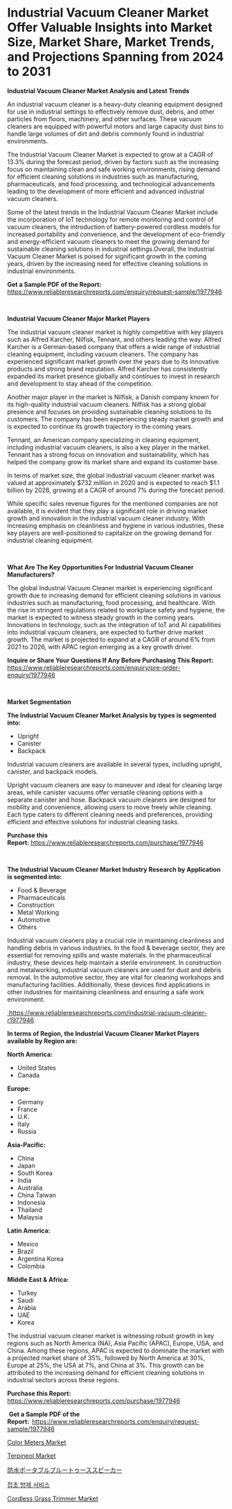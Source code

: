<p><h1>Industrial Vacuum Cleaner Market Offer Valuable Insights into Market Size, Market Share, Market Trends, and Projections Spanning from 2024 to 2031</h1></p><p><strong>Industrial Vacuum Cleaner Market Analysis and Latest Trends</strong></p>
<p><p>An industrial vacuum cleaner is a heavy-duty cleaning equipment designed for use in industrial settings to effectively remove dust, debris, and other particles from floors, machinery, and other surfaces. These vacuum cleaners are equipped with powerful motors and large capacity dust bins to handle large volumes of dirt and debris commonly found in industrial environments.</p><p>The Industrial Vacuum Cleaner Market is expected to grow at a CAGR of 13.3% during the forecast period, driven by factors such as the increasing focus on maintaining clean and safe working environments, rising demand for efficient cleaning solutions in industries such as manufacturing, pharmaceuticals, and food processing, and technological advancements leading to the development of more efficient and advanced industrial vacuum cleaners.</p><p>Some of the latest trends in the Industrial Vacuum Cleaner Market include the incorporation of IoT technology for remote monitoring and control of vacuum cleaners, the introduction of battery-powered cordless models for increased portability and convenience, and the development of eco-friendly and energy-efficient vacuum cleaners to meet the growing demand for sustainable cleaning solutions in industrial settings.Overall, the Industrial Vacuum Cleaner Market is poised for significant growth in the coming years, driven by the increasing need for effective cleaning solutions in industrial environments.</p></p>
<p><strong>Get a Sample PDF of the Report:&nbsp;</strong> <a href="https://www.reliableresearchreports.com/enquiry/request-sample/1977946">https://www.reliableresearchreports.com/enquiry/request-sample/1977946</a></p>
<p>&nbsp;</p>
<p><strong>Industrial Vacuum Cleaner Major Market Players</strong></p>
<p><p>The industrial vacuum cleaner market is highly competitive with key players such as Alfred Karcher, Nilfisk, Tennant, and others leading the way. Alfred Karcher is a German-based company that offers a wide range of industrial cleaning equipment, including vacuum cleaners. The company has experienced significant market growth over the years due to its innovative products and strong brand reputation. Alfred Karcher has consistently expanded its market presence globally and continues to invest in research and development to stay ahead of the competition.</p><p>Another major player in the market is Nilfisk, a Danish company known for its high-quality industrial vacuum cleaners. Nilfisk has a strong global presence and focuses on providing sustainable cleaning solutions to its customers. The company has been experiencing steady market growth and is expected to continue its growth trajectory in the coming years.</p><p>Tennant, an American company specializing in cleaning equipment, including industrial vacuum cleaners, is also a key player in the market. Tennant has a strong focus on innovation and sustainability, which has helped the company grow its market share and expand its customer base.</p><p>In terms of market size, the global industrial vacuum cleaner market was valued at approximately $732 million in 2020 and is expected to reach $1.1 billion by 2026, growing at a CAGR of around 7% during the forecast period.</p><p>While specific sales revenue figures for the mentioned companies are not available, it is evident that they play a significant role in driving market growth and innovation in the industrial vacuum cleaner industry. With increasing emphasis on cleanliness and hygiene in various industries, these key players are well-positioned to capitalize on the growing demand for industrial cleaning equipment.</p></p>
<p>&nbsp;</p>
<p><strong>What Are The Key Opportunities For Industrial Vacuum Cleaner Manufacturers?</strong></p>
<p><p>The global Industrial Vacuum Cleaner market is experiencing significant growth due to increasing demand for efficient cleaning solutions in various industries such as manufacturing, food processing, and healthcare. With the rise in stringent regulations related to workplace safety and hygiene, the market is expected to witness steady growth in the coming years. Innovations in technology, such as the integration of IoT and AI capabilities into industrial vacuum cleaners, are expected to further drive market growth. The market is projected to expand at a CAGR of around 6% from 2021 to 2026, with APAC region emerging as a key growth driver.</p></p>
<p><strong>Inquire or Share Your Questions If Any Before Purchasing This Report:</strong> <a href="https://www.reliableresearchreports.com/enquiry/pre-order-enquiry/1977946">https://www.reliableresearchreports.com/enquiry/pre-order-enquiry/1977946</a></p>
<p>&nbsp;</p>
<p><strong>Market Segmentation</strong></p>
<p><strong>The Industrial Vacuum Cleaner Market Analysis by types is segmented into:</strong></p>
<p><ul><li>Upright</li><li>Canister</li><li>Backpack</li></ul></p>
<p><p>Industrial vacuum cleaners are available in several types, including upright, canister, and backpack models. </p><p>Upright vacuum cleaners are easy to maneuver and ideal for cleaning large areas, while canister vacuums offer versatile cleaning options with a separate canister and hose. Backpack vacuum cleaners are designed for mobility and convenience, allowing users to move freely while cleaning. Each type caters to different cleaning needs and preferences, providing efficient and effective solutions for industrial cleaning tasks.</p></p>
<p><strong>Purchase this Report:&nbsp;</strong><a href="https://www.reliableresearchreports.com/purchase/1977946">https://www.reliableresearchreports.com/purchase/1977946</a></p>
<p>&nbsp;</p>
<p><strong>The Industrial Vacuum Cleaner Market Industry Research by Application is segmented into:</strong></p>
<p><ul><li>Food & Beverage</li><li>Pharmaceuticals</li><li>Construction</li><li>Metal Working</li><li>Automotive</li><li>Others</li></ul></p>
<p><p>Industrial vacuum cleaners play a crucial role in maintaining cleanliness and handling debris in various industries. In the food & beverage sector, they are essential for removing spills and waste materials. In the pharmaceutical industry, these devices help maintain a sterile environment. In construction and metalworking, industrial vacuum cleaners are used for dust and debris removal. In the automotive sector, they are vital for cleaning workshops and manufacturing facilities. Additionally, these devices find applications in other industries for maintaining cleanliness and ensuring a safe work environment.</p></p>
<p><a href="https://www.reliableresearchreports.com/industrial-vacuum-cleaner-r1977946">&nbsp;https://www.reliableresearchreports.com/industrial-vacuum-cleaner-r1977946</a></p>
<p><strong>In terms of Region, the Industrial Vacuum Cleaner Market Players available by Region are:</strong></p>
<p>
    <p> <strong> North America: </strong>
        <ul>
            <li>United States</li>
            <li>Canada</li>
        </ul>
        </p> 
    <p> <strong> Europe: </strong>
        <ul>
            <li>Germany</li>
            <li>France</li>
            <li>U.K.</li>
            <li>Italy</li>
            <li>Russia</li>
        </ul>
        </p> 
    <p> <strong> Asia-Pacific: </strong>
        <ul>
            <li>China</li>
            <li>Japan</li>
            <li>South Korea</li>
            <li>India</li>
            <li>Australia</li>
            <li>China Taiwan</li>
            <li>Indonesia</li>
            <li>Thailand</li>
            <li>Malaysia</li>
        </ul>
        </p> 
    <p> <strong> Latin America: </strong>
        <ul>
            <li>Mexico</li>
            <li>Brazil</li>
            <li>Argentina Korea</li>
            <li>Colombia</li>
        </ul>
        </p> 
    <p> <strong> Middle East & Africa: </strong>
        <ul>
            <li>Turkey</li>
            <li>Saudi</li>
            <li>Arabia</li>
            <li>UAE</li>
            <li>Korea</li>
        </ul>
    </p>
    </p>
<p><p>The industrial vacuum cleaner market is witnessing robust growth in key regions such as North America (NA), Asia Pacific (APAC), Europe, USA, and China. Among these regions, APAC is expected to dominate the market with a projected market share of 35%, followed by North America at 30%, Europe at 25%, the USA at 7%, and China at 3%. This growth can be attributed to the increasing demand for efficient cleaning solutions in industrial sectors across these regions.</p></p>
<p><strong>Purchase this Report: </strong><a href="https://www.reliableresearchreports.com/purchase/1977946">https://www.reliableresearchreports.com/purchase/1977946</a></p>
<p>&nbsp;<strong>Get a Sample PDF of the Report:&nbsp;&nbsp;</strong><a href="https://www.reliableresearchreports.com/enquiry/request-sample/1977946">https://www.reliableresearchreports.com/enquiry/request-sample/1977946</a></p>
<p><strong></strong></p>
<p><p><a href="https://github.com/gamblestampleyjenny50m5sl6/Market-Research-Report-List-2/blob/main/color-meters-market.md">Color Meters Market</a></p><p><a href="https://issuu.com/reportprime-2/docs/terpineol-market-size-2030.pptx">Terpineol Market</a></p><p><a href="https://github.com/nemesis2824/Market-Research-Report-List-1/blob/main/281071228101.md">防水ポータブルブルートゥーススピーカー</a></p><p><a href="https://github.com/FelipeGrrady654556/Market-Research-Report-List-1/blob/main/830114125552.md">잡초 방제 서비스</a></p><p><a href="https://github.com/nicholepatriciadoylenwnrjr0/Market-Research-Report-List-2/blob/main/cordless-grass-trimmer-market.md">Cordless Grass Trimmer Market</a></p></p>